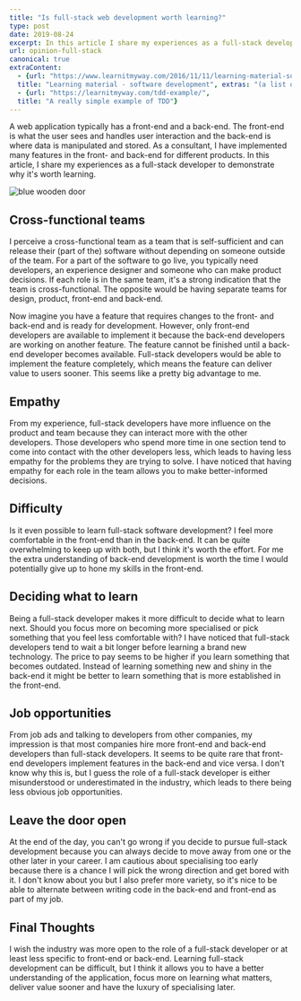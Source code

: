 ```yaml
---
title: "Is full-stack web development worth learning?"
type: post
date: 2019-08-24
excerpt: In this article I share my experiences as a full-stack developer to demonstrate why it's worth learning.
url: opinion-full-stack
canonical: true
extraContent:
  - {url: "https://www.learnitmyway.com/2016/11/11/learning-material-software-development/", 
  title: "Learning material - software development", extras: "(a list of learning resources, starting with Introduction to Computer Science)"}
  - {url: "https://learnitmyway.com/tdd-example/", 
  title: "A really simple example of TDD"}
---
```


A web application typically has a front-end and a back-end. The front-end is what the user sees and handles user interaction and the back-end is where data is manipulated and stored. As a consultant, I have implemented many features in the front- and back-end for different products. In this article, I share my experiences as a full-stack developer to demonstrate why it's worth learning.

<!--more-->
<!-- og:description -->

![blue wooden door](https://res.cloudinary.com/developerdavo/image/upload/f_auto,q_70,w_1000/v1566583881/learnitmyway/jan-tinneberg-tVIv23vcuz4-unsplash_by3gwy.jpg)

## Cross-functional teams

I perceive a cross-functional team as a team that is self-sufficient and can release their (part of the) software without depending on someone outside of the team. For a part of the software to go live, you typically need developers, an experience designer and someone who can make product decisions. If each role is in the same team, it's a strong indication that the team is cross-functional. The opposite would be having separate teams for design, product, front-end and back-end.

Now imagine you have a feature that requires changes to the front- and back-end and is ready for development. However, only front-end developers are available to implement it because the back-end developers are working on another feature. The feature cannot be finished until a back-end developer becomes available. Full-stack developers would be able to implement the feature completely, which means the feature can deliver value to users sooner. This seems like a pretty big advantage to me.

## Empathy

From my experience, full-stack developers have more influence on the product and team because they can interact more with the other developers. Those developers who spend more time in one section tend to come into contact with the other developers less, which leads to having less empathy for the problems they are trying to solve. I have noticed that having empathy for each role in the team allows you to make better-informed decisions.

## Difficulty

Is it even possible to learn full-stack software development? I feel more comfortable in the front-end than in the back-end. It can be quite overwhelming to keep up with both, but I think it's worth the effort. For me the extra understanding of back-end development is worth the time I would potentially give up to hone my skills in the front-end.

## Deciding what to learn

Being a full-stack developer makes it more difficult to decide what to learn next. Should you focus more on becoming more specialised or pick something that you feel less comfortable with? I have noticed that full-stack developers tend to wait a bit longer before learning a brand new technology. The price to pay seems to be higher if you learn something that becomes outdated. Instead of learning something new and shiny in the back-end it might be better to learn something that is more established in the front-end.

## Job opportunities

From job ads and talking to developers from other companies, my impression is that most companies hire more front-end and back-end developers than full-stack developers. It seems to be quite rare that front-end developers implement features in the back-end and vice versa. I don't know why this is, but I guess the role of a full-stack developer is either misunderstood or underestimated in the industry, which leads to there being less obvious job opportunities.

## Leave the door open

At the end of the day, you can't go wrong if you decide to pursue full-stack development because you can always decide to move away from one or the other later in your career. I am cautious about specialising too early because there is a chance I will pick the wrong direction and get bored with it. I don't know about you but I also prefer more variety, so it's nice to be able to alternate between writing code in the back-end and front-end as part of my job.

## Final Thoughts

I wish the industry was more open to the role of a full-stack developer or at least less specific to front-end or back-end. Learning full-stack development can be difficult, but I think it allows you to have a better understanding of the application, focus more on learning what matters, deliver value sooner and have the luxury of specialising later.
